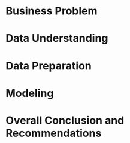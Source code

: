 
# Business Problem

# Data Understanding

# Data Preparation

# Modeling

# Overall Conclusion and Recommendations
